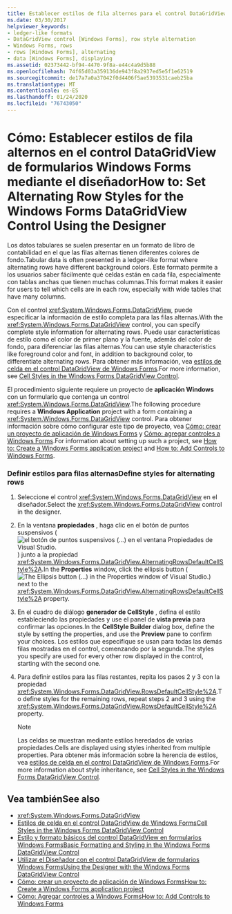 ```yaml
---
title: Establecer estilos de fila alternos para el control DataGridView mediante el diseñador
ms.date: 03/30/2017
helpviewer_keywords:
- ledger-like formats
- DataGridView control [Windows Forms], row style alternation
- Windows Forms, rows
- rows [Windows Forms], alternating
- data [Windows Forms], displaying
ms.assetid: 02373442-bf94-4470-9f8a-e44c4a9d5b88
ms.openlocfilehash: 74f65d03a359136de943f8a2937ed5e5f1e62519
ms.sourcegitcommit: de17a7a0a37042f0d4406f5ae5393531caeb25ba
ms.translationtype: MT
ms.contentlocale: es-ES
ms.lasthandoff: 01/24/2020
ms.locfileid: "76743050"
---
```

# <a name="how-to-set-alternating-row-styles-for-the-windows-forms-datagridview-control-using-the-designer"></a><span data-ttu-id="d6179-102">Cómo: Establecer estilos de fila alternos en el control DataGridView de formularios Windows Forms mediante el diseñador</span><span class="sxs-lookup"><span data-stu-id="d6179-102">How to: Set Alternating Row Styles for the Windows Forms DataGridView Control Using the Designer</span></span>

<span data-ttu-id="d6179-103">Los datos tabulares se suelen presentar en un formato de libro de contabilidad en el que las filas alternas tienen diferentes colores de fondo.</span><span class="sxs-lookup"><span data-stu-id="d6179-103">Tabular data is often presented in a ledger-like format where alternating rows have different background colors.</span></span> <span data-ttu-id="d6179-104">Este formato permite a los usuarios saber fácilmente qué celdas están en cada fila, especialmente con tablas anchas que tienen muchas columnas.</span><span class="sxs-lookup"><span data-stu-id="d6179-104">This format makes it easier for users to tell which cells are in each row, especially with wide tables that have many columns.</span></span>

<span data-ttu-id="d6179-105">Con el control <xref:System.Windows.Forms.DataGridView>, puede especificar la información de estilo completa para las filas alternas.</span><span class="sxs-lookup"><span data-stu-id="d6179-105">With the <xref:System.Windows.Forms.DataGridView> control, you can specify complete style information for alternating rows.</span></span> <span data-ttu-id="d6179-106">Puede usar características de estilo como el color de primer plano y la fuente, además del color de fondo, para diferenciar las filas alternas.</span><span class="sxs-lookup"><span data-stu-id="d6179-106">You can use style characteristics like foreground color and font, in addition to background color, to differentiate alternating rows.</span></span> <span data-ttu-id="d6179-107">Para obtener más información, vea [estilos de celda en el control DataGridView de Windows Forms](cell-styles-in-the-windows-forms-datagridview-control.md).</span><span class="sxs-lookup"><span data-stu-id="d6179-107">For more information, see [Cell Styles in the Windows Forms DataGridView Control](cell-styles-in-the-windows-forms-datagridview-control.md).</span></span>

<span data-ttu-id="d6179-108">El procedimiento siguiente requiere un proyecto de **aplicación Windows** con un formulario que contenga un control <xref:System.Windows.Forms.DataGridView>.</span><span class="sxs-lookup"><span data-stu-id="d6179-108">The following procedure requires a **Windows Application** project with a form containing a <xref:System.Windows.Forms.DataGridView> control.</span></span> <span data-ttu-id="d6179-109">Para obtener información sobre cómo configurar este tipo de proyecto, vea [Cómo: crear un proyecto de aplicación de Windows Forms](/visualstudio/ide/step-1-create-a-windows-forms-application-project) y [Cómo: agregar controles a Windows Forms](how-to-add-controls-to-windows-forms.md).</span><span class="sxs-lookup"><span data-stu-id="d6179-109">For information about setting up such a project, see [How to: Create a Windows Forms application project](/visualstudio/ide/step-1-create-a-windows-forms-application-project) and [How to: Add Controls to Windows Forms](how-to-add-controls-to-windows-forms.md).</span></span>

### <a name="define-styles-for-alternating-rows"></a><span data-ttu-id="d6179-110">Definir estilos para filas alternas</span><span class="sxs-lookup"><span data-stu-id="d6179-110">Define styles for alternating rows</span></span>

1. <span data-ttu-id="d6179-111">Seleccione el control <xref:System.Windows.Forms.DataGridView> en el diseñador.</span><span class="sxs-lookup"><span data-stu-id="d6179-111">Select the <xref:System.Windows.Forms.DataGridView> control in the designer.</span></span>

2. <span data-ttu-id="d6179-112">En la ventana **propiedades** , haga clic en el botón de puntos suspensivos (![el botón de puntos suspensivos (...) en el ventana Propiedades de Visual Studio.](./media/visual-studio-ellipsis-button.png)) junto a la propiedad <xref:System.Windows.Forms.DataGridView.AlternatingRowsDefaultCellStyle%2A>.</span><span class="sxs-lookup"><span data-stu-id="d6179-112">In the **Properties** window, click the ellipsis button (![The Ellipsis button (...) in the Properties window of Visual Studio.](./media/visual-studio-ellipsis-button.png)) next to the <xref:System.Windows.Forms.DataGridView.AlternatingRowsDefaultCellStyle%2A> property.</span></span>

3. <span data-ttu-id="d6179-113">En el cuadro de diálogo **generador de CellStyle** , defina el estilo estableciendo las propiedades y use el panel de **vista previa** para confirmar las opciones.</span><span class="sxs-lookup"><span data-stu-id="d6179-113">In the **CellStyle Builder** dialog box, define the style by setting the properties, and use the **Preview** pane to confirm your choices.</span></span> <span data-ttu-id="d6179-114">Los estilos que especifique se usan para todas las demás filas mostradas en el control, comenzando por la segunda.</span><span class="sxs-lookup"><span data-stu-id="d6179-114">The styles you specify are used for every other row displayed in the control, starting with the second one.</span></span>

4. <span data-ttu-id="d6179-115">Para definir estilos para las filas restantes, repita los pasos 2 y 3 con la propiedad <xref:System.Windows.Forms.DataGridView.RowsDefaultCellStyle%2A>.</span><span class="sxs-lookup"><span data-stu-id="d6179-115">To define styles for the remaining rows, repeat steps 2 and 3 using the <xref:System.Windows.Forms.DataGridView.RowsDefaultCellStyle%2A> property.</span></span>

    > [!NOTE]
    > <span data-ttu-id="d6179-116">Las celdas se muestran mediante estilos heredados de varias propiedades.</span><span class="sxs-lookup"><span data-stu-id="d6179-116">Cells are displayed using styles inherited from multiple properties.</span></span> <span data-ttu-id="d6179-117">Para obtener más información sobre la herencia de estilos, vea [estilos de celda en el control DataGridView de Windows Forms](cell-styles-in-the-windows-forms-datagridview-control.md).</span><span class="sxs-lookup"><span data-stu-id="d6179-117">For more information about style inheritance, see [Cell Styles in the Windows Forms DataGridView Control](cell-styles-in-the-windows-forms-datagridview-control.md).</span></span>

## <a name="see-also"></a><span data-ttu-id="d6179-118">Vea también</span><span class="sxs-lookup"><span data-stu-id="d6179-118">See also</span></span>

- <xref:System.Windows.Forms.DataGridView>
- [<span data-ttu-id="d6179-119">Estilos de celda en el control DataGridView de Windows Forms</span><span class="sxs-lookup"><span data-stu-id="d6179-119">Cell Styles in the Windows Forms DataGridView Control</span></span>](cell-styles-in-the-windows-forms-datagridview-control.md)
- [<span data-ttu-id="d6179-120">Estilo y formato básicos del control DataGridView en formularios Windows Forms</span><span class="sxs-lookup"><span data-stu-id="d6179-120">Basic Formatting and Styling in the Windows Forms DataGridView Control</span></span>](basic-formatting-and-styling-in-the-windows-forms-datagridview-control.md)
- [<span data-ttu-id="d6179-121">Utilizar el Diseñador con el control DataGridView de formularios Windows Forms</span><span class="sxs-lookup"><span data-stu-id="d6179-121">Using the Designer with the Windows Forms DataGridView Control</span></span>](using-the-designer-with-the-windows-forms-datagridview-control.md)
- [<span data-ttu-id="d6179-122">Cómo: crear un proyecto de aplicación de Windows Forms</span><span class="sxs-lookup"><span data-stu-id="d6179-122">How to: Create a Windows Forms application project</span></span>](/visualstudio/ide/step-1-create-a-windows-forms-application-project)
- [<span data-ttu-id="d6179-123">Cómo: Agregar controles a Windows Forms</span><span class="sxs-lookup"><span data-stu-id="d6179-123">How to: Add Controls to Windows Forms</span></span>](how-to-add-controls-to-windows-forms.md)
